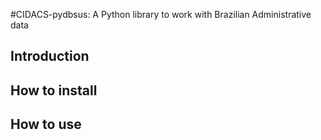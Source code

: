 #CIDACS-pydbsus: A Python library to work with Brazilian Administrative data

## Introduction

## How to install

## How to use
